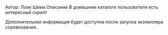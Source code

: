 Автор: Лоик Шема
Описание
В домашнем каталоге пользователя есть интересный скрипт

Дополнительная информация будет доступна после запуска экземпляра соревнования..
